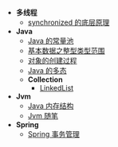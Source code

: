 - **多线程**
  - [synchronized 的底层原理](thread/Synchronized)
- **Java**
  - [Java 的常量池](java/ConstantPool)
  - [基本数据之整型类型范围](java/TypeRange)
  - [对象的创建过程](/java/ObjectCreate)
  - [Java 的多态](/java/JavaPolymorphic)
  - **Collection**
    - [LinkedList](/collection/LinkedList)
- **Jvm**
  - [Java 内存结构](/jvm/JvmMemoryStructure)
  - [Jvm 随笔](/jvm/Jvm2.0)
- **Spring**
  - [Spring 事务管理](/spring/SpringTransactionManager)
